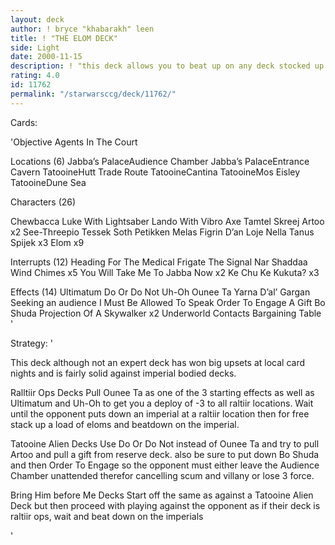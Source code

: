 ```yaml
---
layout: deck
author: ! bryce "khabarakh" leen
title: ! "THE ELOM DECK"
side: Light
date: 2000-11-15
description: ! "this deck allows you to beat up on any deck stocked up on imperials, good against raltiir ops for the deploy -3."
rating: 4.0
id: 11762
permalink: "/starwarsccg/deck/11762/"
---
```

Cards: 

'Objective
Agents In The Court

Locations (6)
Jabba’s PalaceAudience Chamber
Jabba’s PalaceEntrance Cavern
TatooineHutt Trade Route
TatooineCantina
TatooineMos Eisley
TatooineDune Sea

Characters (26)

Chewbacca
Luke With Lightsaber
Lando With Vibro Axe
Tamtel Skreej
Artoo x2
See-Threepio
Tessek
Soth Petikken
Melas
Figrin D’an
Loje Nella
Tanus Spijek x3
Elom x9

Interrupts (12)
Heading For The Medical Frigate
The Signal
Nar Shaddaa Wind Chimes x5
You Will Take Me To Jabba Now x2
Ke Chu Ke Kukuta? x3

Effects (14)
Ultimatum
Do Or Do Not
Uh-Oh
Ounee Ta
Yarna D’al’ Gargan
Seeking an audience
I Must Be Allowed To Speak
Order To Engage
A Gift
Bo Shuda
Projection Of A Skywalker x2
Underworld Contacts
Bargaining Table '

Strategy: '

This deck although not an expert deck has won big upsets at local card nights and is fairly solid against imperial bodied decks.

Ralltiir Ops Decks
Pull Ounee Ta as one of the 3 starting effects as well as Ultimatum and Uh-Oh to get you a deploy of -3 to all raltiir locations. Wait until the opponent puts down an imperial at a raltiir location then for free stack up a load of eloms and beatdown on the imperial.

Tatooine Alien Decks
Use Do Or Do Not instead of Ounee Ta and try to pull Artoo and pull a gift from reserve deck. also be sure to put down Bo Shuda and then Order To Engage so the opponent must either leave the Audience Chamber unattended therefor cancelling scum and villany or lose 3 force.

Bring Him before Me Decks
Start off the same as against a Tatooine Alien Deck but then proceed with playing against the opponent as if their deck is raltiir ops, wait and beat down on the imperials



'
